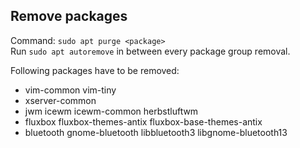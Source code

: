 ## Remove packages
Command: `sudo apt purge <package>`
<br>
Run `sudo apt autoremove` in between every package group removal.

Following packages have to be removed:
- vim-common vim-tiny
- xserver-common
- jwm icewm icewm-common herbstluftwm
- fluxbox fluxbox-themes-antix fluxbox-base-themes-antix
- bluetooth gnome-bluetooth libbluetooth3 libgnome-bluetooth13
